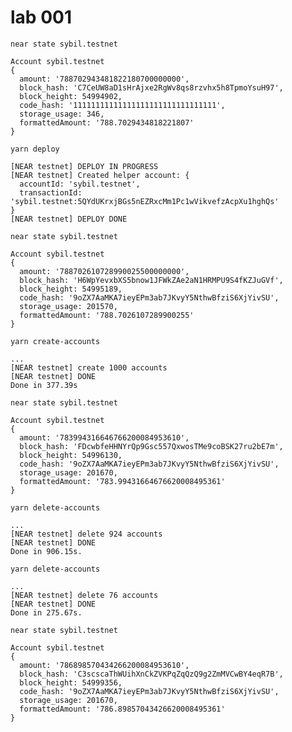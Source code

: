 # lab 001

`near state sybil.testnet`
```shell
Account sybil.testnet
{
  amount: '788702943481822180700000000',
  block_hash: 'C7CeUW8aD1sHrAjxe2RgWv8qs8rzvhx5h8TpmoYsuH97',
  block_height: 54994902,
  code_hash: '11111111111111111111111111111111',
  storage_usage: 346,
  formattedAmount: '788.7029434818221807'
}
```
`yarn deploy`
```shell
[NEAR testnet] DEPLOY IN PROGRESS
[NEAR testnet] Created helper account: {
  accountId: 'sybil.testnet',
  transactionId: 'sybil.testnet:5QYdUKrxjBGs5nEZRxcMm1Pc1wVikvefzAcpXu1hghQs'
}
[NEAR testnet] DEPLOY DONE
```
`near state sybil.testnet`
```shell
Account sybil.testnet
{
  amount: '788702610728990025500000000',
  block_hash: 'H6WpYevxbXS5bnow1JFWkZAe2aN1HRMPU9S4fKZJuGVf',
  block_height: 54995189,
  code_hash: '9oZX7AaMKA7ieyEPm3ab7JKvyY5NthwBfziS6XjYivSU',
  storage_usage: 201570,
  formattedAmount: '788.7026107289900255'
}
```
`yarn create-accounts`
```shell
...
[NEAR testnet] create 1000 accounts
[NEAR testnet] DONE
Done in 377.39s
```
`near state sybil.testnet`
```shell
Account sybil.testnet
{
  amount: '783994316646766200084953610',
  block_hash: 'FDcwbfeHHNYrQp9Gsc557QxwosTMe9coBSK27ru2bE7m',
  block_height: 54996130,
  code_hash: '9oZX7AaMKA7ieyEPm3ab7JKvyY5NthwBfziS6XjYivSU',
  storage_usage: 201670,
  formattedAmount: '783.99431664676620008495361'
}
```
`yarn delete-accounts`
```shell
...
[NEAR testnet] delete 924 accounts
[NEAR testnet] DONE
Done in 906.15s.
```
`yarn delete-accounts`
```shell
...
[NEAR testnet] delete 76 accounts
[NEAR testnet] DONE
Done in 275.67s.
```
`near state sybil.testnet`
```shell
Account sybil.testnet
{
  amount: '786898570434266200084953610',
  block_hash: 'C3scscaThWUihXnCkZVKPqZqQzQ9g2ZmMVCwBY4eqR7B',
  block_height: 54999356,
  code_hash: '9oZX7AaMKA7ieyEPm3ab7JKvyY5NthwBfziS6XjYivSU',
  storage_usage: 201670,
  formattedAmount: '786.89857043426620008495361'
}
```
